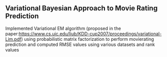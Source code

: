 ## Variational Bayesian Approach to Movie Rating Prediction

Implemented Variational EM algorithm (proposed in the paper:https://www.cs.uic.edu/liub/KDD-cup2007/proceedings/variational-Lim.pdf) using probabilistic matrix factorization to perform movierating prediction and computed RMSE values using various datasets and rank values
